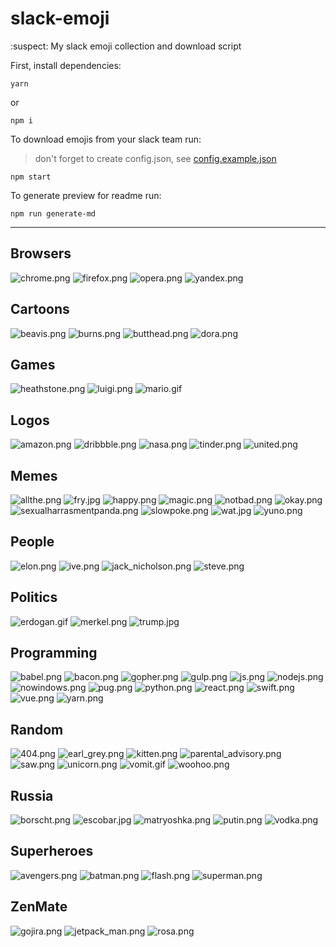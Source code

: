# slack-emoji
:suspect: My slack emoji collection and download script

First, install dependencies:
```
yarn
```
or
```
npm i
```

To download emojis from your slack team run:
> don't forget to create config.json, see [config.example.json](config.example.json)

```
npm start
```
To generate preview for readme run:
```
npm run generate-md
```

---

## Browsers

![chrome.png](emojis/Browsers/chrome.png)
![firefox.png](emojis/Browsers/firefox.png)
![opera.png](emojis/Browsers/opera.png)
![yandex.png](emojis/Browsers/yandex.png)

## Cartoons

![beavis.png](emojis/Cartoons/beavis.png)
![burns.png](emojis/Cartoons/burns.png)
![butthead.png](emojis/Cartoons/butthead.png)
![dora.png](emojis/Cartoons/dora.png)

## Games

![heathstone.png](emojis/Games/heathstone.png)
![luigi.png](emojis/Games/luigi.png)
![mario.gif](emojis/Games/mario.gif)

## Logos

![amazon.png](emojis/Logos/amazon.png)
![dribbble.png](emojis/Logos/dribbble.png)
![nasa.png](emojis/Logos/nasa.png)
![tinder.png](emojis/Logos/tinder.png)
![united.png](emojis/Logos/united.png)

## Memes

![allthe.png](emojis/Memes/allthe.png)
![fry.jpg](emojis/Memes/fry.jpg)
![happy.png](emojis/Memes/happy.png)
![magic.png](emojis/Memes/magic.png)
![notbad.png](emojis/Memes/notbad.png)
![okay.png](emojis/Memes/okay.png)
![sexualharrasmentpanda.png](emojis/Memes/sexualharrasmentpanda.png)
![slowpoke.png](emojis/Memes/slowpoke.png)
![wat.jpg](emojis/Memes/wat.jpg)
![yuno.png](emojis/Memes/yuno.png)

## People

![elon.png](emojis/People/elon.png)
![ive.png](emojis/People/ive.png)
![jack_nicholson.png](emojis/People/jack_nicholson.png)
![steve.png](emojis/People/steve.png)

## Politics

![erdogan.gif](emojis/Politics/erdogan.gif)
![merkel.png](emojis/Politics/merkel.png)
![trump.jpg](emojis/Politics/trump.jpg)

## Programming

![babel.png](emojis/Programming/babel.png)
![bacon.png](emojis/Programming/bacon.png)
![gopher.png](emojis/Programming/gopher.png)
![gulp.png](emojis/Programming/gulp.png)
![js.png](emojis/Programming/js.png)
![nodejs.png](emojis/Programming/nodejs.png)
![nowindows.png](emojis/Programming/nowindows.png)
![pug.png](emojis/Programming/pug.png)
![python.png](emojis/Programming/python.png)
![react.png](emojis/Programming/react.png)
![swift.png](emojis/Programming/swift.png)
![vue.png](emojis/Programming/vue.png)
![yarn.png](emojis/Programming/yarn.png)

## Random

![404.png](emojis/Random/404.png)
![earl_grey.png](emojis/Random/earl_grey.png)
![kitten.png](emojis/Random/kitten.png)
![parental_advisory.png](emojis/Random/parental_advisory.png)
![saw.png](emojis/Random/saw.png)
![unicorn.png](emojis/Random/unicorn.png)
![vomit.gif](emojis/Random/vomit.gif)
![woohoo.png](emojis/Random/woohoo.png)

## Russia

![borscht.png](emojis/Russia/borscht.png)
![escobar.jpg](emojis/Russia/escobar.jpg)
![matryoshka.png](emojis/Russia/matryoshka.png)
![putin.png](emojis/Russia/putin.png)
![vodka.png](emojis/Russia/vodka.png)

## Superheroes

![avengers.png](emojis/Superheroes/avengers.png)
![batman.png](emojis/Superheroes/batman.png)
![flash.png](emojis/Superheroes/flash.png)
![superman.png](emojis/Superheroes/superman.png)

## ZenMate

![gojira.png](emojis/ZenMate/gojira.png)
![jetpack_man.png](emojis/ZenMate/jetpack_man.png)
![rosa.png](emojis/ZenMate/rosa.png)
